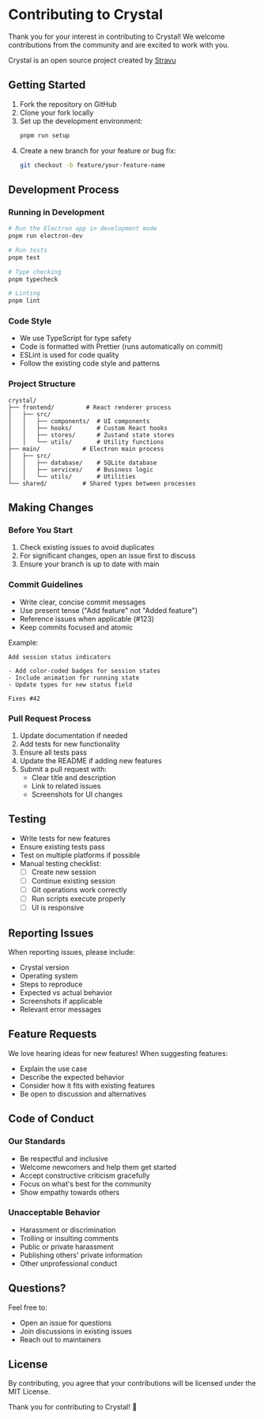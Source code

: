 # Contributing to Crystal

Thank you for your interest in contributing to Crystal! We welcome contributions from the community and are excited to work with you.

Crystal is an open source project created by [Stravu](https://stravu.com/)

## Getting Started

1. Fork the repository on GitHub
2. Clone your fork locally
3. Set up the development environment:
   ```bash
   pnpm run setup
   ```
4. Create a new branch for your feature or bug fix:
   ```bash
   git checkout -b feature/your-feature-name
   ```

## Development Process

### Running in Development

```bash
# Run the Electron app in development mode
pnpm run electron-dev

# Run tests
pnpm test

# Type checking
pnpm typecheck

# Linting
pnpm lint
```

### Code Style

- We use TypeScript for type safety
- Code is formatted with Prettier (runs automatically on commit)
- ESLint is used for code quality
- Follow the existing code style and patterns

### Project Structure

```
crystal/
├── frontend/         # React renderer process
│   ├── src/
│   │   ├── components/  # UI components
│   │   ├── hooks/       # Custom React hooks
│   │   ├── stores/      # Zustand state stores
│   │   └── utils/       # Utility functions
├── main/            # Electron main process
│   ├── src/
│   │   ├── database/    # SQLite database
│   │   ├── services/    # Business logic
│   │   └── utils/       # Utilities
└── shared/          # Shared types between processes
```

## Making Changes

### Before You Start

1. Check existing issues to avoid duplicates
2. For significant changes, open an issue first to discuss
3. Ensure your branch is up to date with main

### Commit Guidelines

- Write clear, concise commit messages
- Use present tense ("Add feature" not "Added feature")
- Reference issues when applicable (#123)
- Keep commits focused and atomic

Example:
```
Add session status indicators

- Add color-coded badges for session states
- Include animation for running state
- Update types for new status field

Fixes #42
```

### Pull Request Process

1. Update documentation if needed
2. Add tests for new functionality
3. Ensure all tests pass
4. Update the README if adding new features
5. Submit a pull request with:
   - Clear title and description
   - Link to related issues
   - Screenshots for UI changes

## Testing

- Write tests for new features
- Ensure existing tests pass
- Test on multiple platforms if possible
- Manual testing checklist:
  - [ ] Create new session
  - [ ] Continue existing session
  - [ ] Git operations work correctly
  - [ ] Run scripts execute properly
  - [ ] UI is responsive

## Reporting Issues

When reporting issues, please include:
- Crystal version
- Operating system
- Steps to reproduce
- Expected vs actual behavior
- Screenshots if applicable
- Relevant error messages

## Feature Requests

We love hearing ideas for new features! When suggesting features:
- Explain the use case
- Describe the expected behavior
- Consider how it fits with existing features
- Be open to discussion and alternatives

## Code of Conduct

### Our Standards

- Be respectful and inclusive
- Welcome newcomers and help them get started
- Accept constructive criticism gracefully
- Focus on what's best for the community
- Show empathy towards others

### Unacceptable Behavior

- Harassment or discrimination
- Trolling or insulting comments
- Public or private harassment
- Publishing others' private information
- Other unprofessional conduct

## Questions?

Feel free to:
- Open an issue for questions
- Join discussions in existing issues
- Reach out to maintainers

## License

By contributing, you agree that your contributions will be licensed under the MIT License.

Thank you for contributing to Crystal! 🎉